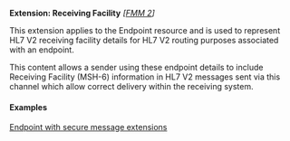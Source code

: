 **Extension: Receiving Facility** *[[FMM 2](guidance.html)]*

This extension applies to the Endpoint resource and is used to represent HL7 V2 receiving facility details for HL7 V2 routing purposes associated with an endpoint.

This content allows a sender using these endpoint details to include Receiving Facility (MSH-6) information in HL7 V2 messages sent via this channel which allow correct delivery within the receiving system.

#### Examples

[Endpoint with secure message extensions](Endpoint-example0.html)

